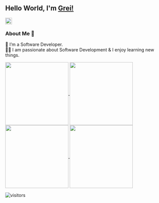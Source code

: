## Hello World, I'm [Grei!](https://www.linkedin.com/in/greisonbarcelo/) 
<!--
**greisonbarcelo/greisonbarcelo** is a ✨ _special_ ✨ repository because its `README.md` (this file) appears on your GitHub profile.

Here are some ideas to get you started:

- 🔭 I’m currently working on ...
- 🌱 I’m currently learning ...
- 👯 I’m looking to collaborate on ...
- 🤔 I’m looking for help with ...
- 💬 Ask me about ...
- 📫 How to reach me: ...
- 😄 Pronouns: ...
- ⚡ Fun fact: ...
-->


<a href="https://www.linkedin.com/in/greisonbarcelo/">
  <img align="left" src="https://github.com/yushi1007/yushi1007/blob/main/images/linkedin.svg" alt="icon | LinkedIn" width="21px"/>
</a> 
<br/>


### About Me 🚀
🌱 I’m a Software Developer. </br>
👨‍💻  I am passionate about Software Development & I enjoy learning new things. </br>

<div> 
<a href="https://github.com/greisonbarcelo/github-readme-stats">
  <img height=200 align="center" src="https://github-readme-stats.vercel.app/api?username=greisonbarcelo&show_icons=true&theme=transparent&rank_icon=github" />
</a>
<a href="https://github.com/greisonbarcelo/convoychat">
  <img height=200 align="center" src="https://github-readme-stats.vercel.app/api/top-langs/?username=greisonbarcelo&layout=compact&theme=transparent&langs_count=8&card_width=320" />
</a>
</div>

<a href="https://github.com/greisonbarcelo/github-readme-stats">
  <img height=200 align="center" src="https://github-readme-stats.vercel.app/api?username=greisonbarcelo&theme=transparent&rank_icon=github" />
</a>
<a href="https://github.com/greisonbarcelo/convoychat">
  <img height=200 align="center" src="https://github-readme-stats.vercel.app/api/top-langs?username=greisonbarcelo&layout=compact&langs_count=8&card_width=320" />
</a>
<br />

![visitors](https://visitor-badge.laobi.icu/badge?page_id=greisonbarcelo.greisonbarcelo)


